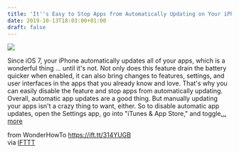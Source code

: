```yaml
---
title: 'It''s Easy to Stop Apps from Automatically Updating on Your iPhone'
date: 2019-10-13T18:03:00+01:00
draft: false
---
```


[![](https://img.wonderhowto.com/img/49/98/63705392211784/0/its-easy-stop-apps-from-automatically-updating-your-iphone.1280x600.jpg)](https://ios.gadgethacks.com/how-to/its-easy-stop-apps-from-automatically-updating-your-iphone-0207748/)

Since iOS 7, your iPhone automatically updates all of your apps, which is a wonderful thing ... until it's not. Not only does this feature drain the battery quicker when enabled, it can also bring changes to features, settings, and user interfaces in the apps that you already know and love. That's why you can easily disable the feature and stop apps from automatically updating. Overall, automatic app updates are a good thing. But manually updating your apps isn't a crazy thing to want, either. So to disable automatic app updates, open the Settings app, go into "iTunes & App Store," and toggle[... more](https://ios.gadgethacks.com/how-to/its-easy-stop-apps-from-automatically-updating-your-iphone-0207748/)

  
  
from WonderHowTo https://ift.tt/314YUGB  
via [IFTTT](https://ifttt.com/?ref=da&site=blogger)